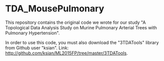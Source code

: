 # TDA_MousePulmonary
This repository contains the original code we wrote for our study "A Topological Data Analysis Study on Murine Pulmonary Arterial Trees with Pulmonary Hypertension".

In order to use this code, you must also download the "3TDATools" library from Github user "ksian". Link: http://github.com/ksian/ML2015FP/tree/master/3TDATools.
